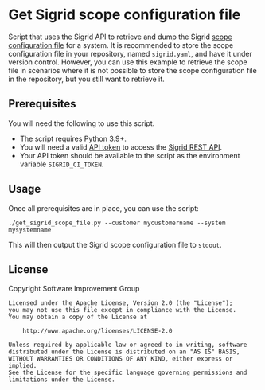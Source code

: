 # Get Sigrid scope configuration file

Script that uses the Sigrid API to retrieve and dump the Sigrid [scope configuration file](https://docs.sigrid-says.com/reference/analysis-scope-configuration.html) for a system. 
It is recommended to store the scope configuration file in your repository, named `sigrid.yaml`, and have it under version control. 
However, you can use this example to retrieve the scope file in scenarios where it is not possible to store the scope configuration file in the repository, but you still want to retrieve it.

## Prerequisites

You will need the following to use this script.

- The script requires Python 3.9+.
- You will need a valid [API token](https://docs.sigrid-says.com/organization-integration/authentication-tokens.html) to access the [Sigrid REST API](https://docs.sigrid-says.com/integrations/sigrid-api-documentation.html).
- Your API token should be available to the script as the environment variable `SIGRID_CI_TOKEN`.

## Usage

Once all prerequisites are in place, you can use the script:

    ./get_sigrid_scope_file.py --customer mycustomername --system mysystemname

This will then output the Sigrid scope configuration file to `stdout`. 

## License

Copyright Software Improvement Group

    Licensed under the Apache License, Version 2.0 (the "License");
    you may not use this file except in compliance with the License.
    You may obtain a copy of the License at

        http://www.apache.org/licenses/LICENSE-2.0

    Unless required by applicable law or agreed to in writing, software
    distributed under the License is distributed on an "AS IS" BASIS,
    WITHOUT WARRANTIES OR CONDITIONS OF ANY KIND, either express or implied.
    See the License for the specific language governing permissions and
    limitations under the License.
